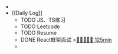 -
- [[Daily Log]]
	- TODO JS、TS练习
	- TODO Leetcode
	- TODO Resume
	- DONE React框架面试 >[🍅🍅🍅🍅🍅 125min](#agenda-pomo://?t=f-1692239024018-1500%2Cf-1692248239407-1500%2Cf-1692250290899-1500%2Cf-1692251795091-1500%2Cf-1692255979755-1500)
	-